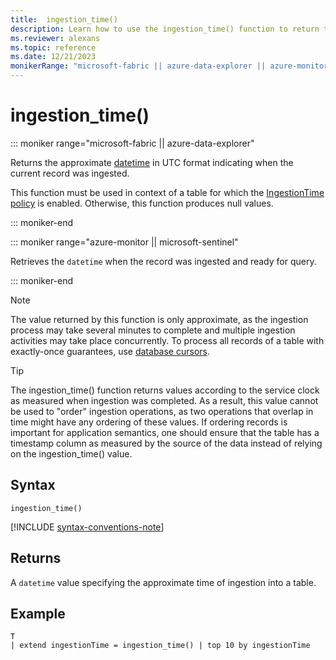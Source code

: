 ```yaml
---
title:  ingestion_time()
description: Learn how to use the ingestion_time() function to return the approximate time of the data's ingestion. 
ms.reviewer: alexans
ms.topic: reference
ms.date: 12/21/2023
monikerRange: "microsoft-fabric || azure-data-explorer || azure-monitor || microsoft-sentinel"
---
```

# ingestion_time()

::: moniker range="microsoft-fabric  || azure-data-explorer"

Returns the approximate [datetime](../query/scalar-data-types/datetime.md) in UTC format indicating when the current record was ingested. 

This function must be used in context of a table for which the [IngestionTime policy](../management/ingestion-time-policy.md) is enabled. Otherwise, this function produces null values.

::: moniker-end

::: moniker range="azure-monitor || microsoft-sentinel"

Retrieves the `datetime` when the record was ingested and ready for query.

::: moniker-end

> [!NOTE]
> The value returned by this function is only approximate, as the ingestion process may take several minutes to complete and multiple ingestion activities may take place concurrently. To process all records of a table with exactly-once guarantees, use [database cursors](../management/database-cursor.md).

> [!TIP]
> The ingestion_time() function returns values according to the service clock as measured when ingestion was completed. As a result, this value cannot be used to "order" ingestion operations, as two operations that overlap in time might have any ordering of these values. If ordering records is important for application semantics, one should ensure that the table has a timestamp column as measured by the source of the data instead of relying on the ingestion_time() value.

## Syntax

`ingestion_time()`

[!INCLUDE [syntax-conventions-note](../includes/syntax-conventions-note.md)]

## Returns

A `datetime` value specifying the approximate time of ingestion into a table.

## Example

```kusto
T
| extend ingestionTime = ingestion_time() | top 10 by ingestionTime
```
